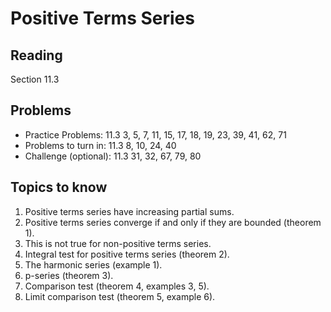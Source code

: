 # Positive Terms Series

## Reading

Section 11.3

## Problems

- Practice Problems: 11.3 3, 5, 7, 11, 15, 17, 18, 19, 23, 39, 41, 62, 71
- Problems to turn in: 11.3 8, 10, 24, 40
- Challenge (optional): 11.3 31, 32, 67, 79, 80

## Topics to know

1. Positive terms series have increasing partial sums.
2. Positive terms series converge if and only if they are bounded (theorem 1).
3. This is not true for non-positive terms series.
4. Integral test for positive terms series (theorem 2).
5. The harmonic series (example 1).
6. p-series (theorem 3).
7. Comparison test (theorem 4, examples 3, 5).
8. Limit comparison test (theorem 5, example 6).
